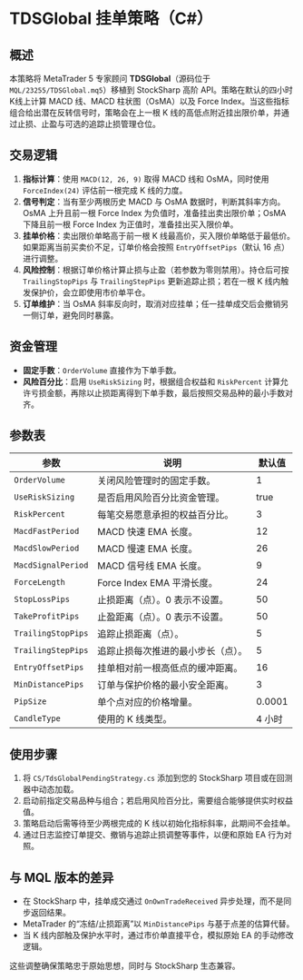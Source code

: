 # TDSGlobal 挂单策略（C#）

## 概述

本策略将 MetaTrader 5 专家顾问 **TDSGlobal**（源码位于 `MQL/23255/TDSGlobal.mq5`）移植到 StockSharp 高阶 API。策略在默认的四小时K线上计算 MACD 线、MACD 柱状图（OsMA）以及 Force Index。当这些指标组合给出潜在反转信号时，策略会在上一根 K 线的高低点附近挂出限价单，并通过止损、止盈与可选的追踪止损管理仓位。

## 交易逻辑

1. **指标计算**：使用 `MACD(12, 26, 9)` 取得 MACD 线和 OsMA，同时使用 `ForceIndex(24)` 评估前一根完成 K 线的力度。
2. **信号判定**：当有至少两根历史 MACD 与 OsMA 数据时，判断其斜率方向。OsMA 上升且前一根 Force Index 为负值时，准备挂出卖出限价单；OsMA 下降且前一根 Force Index 为正值时，准备挂出买入限价单。
3. **挂单价格**：卖出限价单略高于前一根 K 线最高价，买入限价单略低于最低价。如果距离当前买卖价不足，订单价格会按照 `EntryOffsetPips`（默认 16 点）进行调整。
4. **风险控制**：根据订单价格计算止损与止盈（若参数为零则禁用）。持仓后可按 `TrailingStopPips` 与 `TrailingStepPips` 更新追踪止损；若在一根 K 线内触发保护价，会立即使用市价单平仓。
5. **订单维护**：当 OsMA 斜率反向时，取消对应挂单；任一挂单成交后会撤销另一侧订单，避免同时暴露。

## 资金管理

- **固定手数**：`OrderVolume` 直接作为下单手数。
- **风险百分比**：启用 `UseRiskSizing` 时，根据组合权益和 `RiskPercent` 计算允许亏损金额，再除以止损距离得到下单手数，最后按照交易品种的最小手数对齐。

## 参数表

| 参数 | 说明 | 默认值 |
| --- | --- | --- |
| `OrderVolume` | 关闭风险管理时的固定手数。 | 1 |
| `UseRiskSizing` | 是否启用风险百分比资金管理。 | true |
| `RiskPercent` | 每笔交易愿意承担的权益百分比。 | 3 |
| `MacdFastPeriod` | MACD 快速 EMA 长度。 | 12 |
| `MacdSlowPeriod` | MACD 慢速 EMA 长度。 | 26 |
| `MacdSignalPeriod` | MACD 信号线 EMA 长度。 | 9 |
| `ForceLength` | Force Index EMA 平滑长度。 | 24 |
| `StopLossPips` | 止损距离（点）。0 表示不设置。 | 50 |
| `TakeProfitPips` | 止盈距离（点）。0 表示不设置。 | 50 |
| `TrailingStopPips` | 追踪止损距离（点）。 | 5 |
| `TrailingStepPips` | 追踪止损每次推进的最小步长（点）。 | 5 |
| `EntryOffsetPips` | 挂单相对前一根高低点的缓冲距离。 | 16 |
| `MinDistancePips` | 订单与保护价格的最小安全距离。 | 3 |
| `PipSize` | 单个点对应的价格增量。 | 0.0001 |
| `CandleType` | 使用的 K 线类型。 | 4 小时 |

## 使用步骤

1. 将 `CS/TdsGlobalPendingStrategy.cs` 添加到您的 StockSharp 项目或在回测器中动态加载。
2. 启动前指定交易品种与组合；若启用风险百分比，需要组合能够提供实时权益值。
3. 策略启动后需等待至少两根完成的 K 线以初始化指标斜率，此期间不会挂单。
4. 通过日志监控订单提交、撤销与追踪止损调整等事件，以便和原始 EA 行为对照。

## 与 MQL 版本的差异

- 在 StockSharp 中，挂单成交通过 `OnOwnTradeReceived` 异步处理，而不是同步返回结果。
- MetaTrader 的“冻结/止损距离”以 `MinDistancePips` 与基于点差的估算代替。
- 当 K 线内部触及保护水平时，通过市价单直接平仓，模拟原始 EA 的手动修改逻辑。

这些调整确保策略忠于原始思想，同时与 StockSharp 生态兼容。

